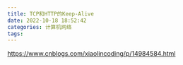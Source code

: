 ```yaml
---
title: TCP和HTTP的Keep-Alive
date: 2022-10-18 18:52:42
categories: 计算机网络
tags:
---
```




https://www.cnblogs.com/xiaolincoding/p/14984584.html

